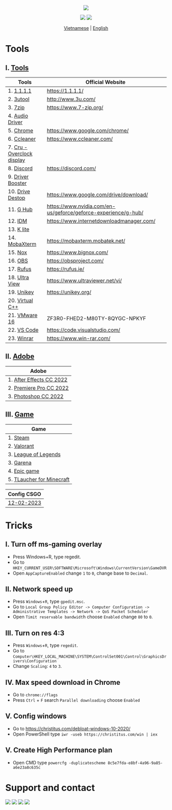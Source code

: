 <p align="center">
	<img src="https://github-readme-stats.vercel.app/api/pin/?username=ngnducnhat&repo=tools-and-tricks">
</p>

<p align="center">
    <img src="https://img.shields.io/github/forks/ngnducnhat/tools-and-tricks?style=flat-square">
    <img src="https://img.shields.io/github/stars/ngnducnhat/tools-and-tricks?color=yellow&style=flat-square">
    
</p>
<p align="center">
    <a href="./README_VI.MD">Vietnamese</a>
    |
    <a href="./README.MD">English</a>
</p>

# Tools

## I. [Tools](https://github.com/ngnducnhat/tools-and-tricks/releases/tag/tools)

| Tools                                                                                                                                        | Official Website                                               |
| -------------------------------------------------------------------------------------------------------------------------------------------- | -------------------------------------------------------------- |
| 1. [1.1.1.1](https://github.com/ngnducnhat/tools-and-tricks/releases/download/tools/Cloudflare_WARP_Release-x64.msi)                         | https://1.1.1.1/                                               |
| 2. [3utool](https://github.com/ngnducnhat/tools-and-tricks/releases/download/tools/3uTools_v2.63.003_Setup.exe)                              | http://www.3u.com/                                             |
| 3. [7zip](https://github.com/ngnducnhat/tools-and-tricks/releases/download/tools/7zip.exe)                                                   | https://www.7-zip.org/                                         |
| 4. [Audio Driver](https://github.com/ngnducnhat/tools-and-tricks/releases/download/tools/Audio_Realtek_6.0.1.8378_W10x64_A.zip)              |                                                                |
| 5. [Chrome](https://github.com/ngnducnhat/tools-and-tricks/releases/download/tools/ChromeSetup.exe)                                          | https://www.google.com/chrome/                                 |
| 6. [Ccleaner](https://github.com/ngnducnhat/tools-and-tricks/releases/download/tools/ccsetup609.exe)                                         | https://www.ccleaner.com/                                      |
| 7. [Cru - Overclock display](https://github.com/ngnducnhat/tools-and-tricks/releases/download/tools/cru-1.5.2.rar)                           |                                                                |
| 8. [Discord](https://github.com/ngnducnhat/tools-and-tricks/releases/download/tools/DiscordSetup.exe)                                        | https://discord.com/                                           |
| 9. [Driver Booster](https://github.com/ngnducnhat/tools-and-tricks/releases/download/tools/Driver.Booster.9.2.0.178.rar)                     |                                                                |
| 10. [Drive Destop](https://github.com/ngnducnhat/tools-and-tricks/releases/download/tools/GoogleDriveSetup.exe)                              | https://www.google.com/drive/download/                         |
| 11. [G Hub](https://github.com/ngnducnhat/tools-and-tricks/releases/download/tools/lghub_installer.exe)                                      | https://www.nvidia.com/en-us/geforce/geforce-experience/g-hub/ |
| 12. [IDM](https://github.com/ngnducnhat/tools-and-tricks/releases/download/tools/IDM.Retail.v6.41.build.6.incl.Patcher_LinkNeverDie.Com.rar) | https://www.internetdownloadmanager.com/                       |
| 13. [K lite](https://github.com/ngnducnhat/tools-and-tricks/releases/download/tools/k-lite-codec-pack-full_1730.exe)                         |                                                                |
| 14. [MobaXterm](https://github.com/ngnducnhat/tools-and-tricks/releases/download/tools/MobaXterm_Installer_v21.5.zip)                        | https://mobaxterm.mobatek.net/                                 |
| 15. [Nox](https://github.com/ngnducnhat/tools-and-tricks/releases/download/tools/nox_setup_v7.0.5.0_full_intl.exe)                           | https://www.bignox.com/                                        |
| 16. [OBS](https://github.com/ngnducnhat/tools-and-tricks/releases/download/tools/OBS-Studio-28.1.2-Full-Installer-x64.exe)                   | https://obsproject.com/                                        |
| 17. [Rufus](https://github.com/ngnducnhat/tools-and-tricks/releases/download/tools/rufus-3.21.exe)                                           | https://rufus.ie/                                              |
| 18. [Ultra View](https://github.com/ngnducnhat/tools-and-tricks/releases/download/tools/UltraViewer_setup_6.6_vi.exe)                        | https://www.ultraviewer.net/vi/                                |
| 19. [Unikey](https://github.com/ngnducnhat/tools-and-tricks/releases/download/tools/UniKeyNT.exe)                                            | https://unikey.org/                                            |
| 20. [Virtual C++](https://github.com/ngnducnhat/tools-and-tricks/releases/download/tools/VC_redist.x64.exe)                                  |                                                                |
| 21. [VMware 16](https://github.com/ngnducnhat/tools-and-tricks/releases/download/tools/VMware-workstation-full-16.2.1-18811642.exe)          | ZF3R0-FHED2-M80TY-8QYGC-NPKYF                                  |
| 22. [VS Code](https://github.com/ngnducnhat/tools-and-tricks/releases/download/tools/VSCodeUserSetup-x64-1.63.1.exe)                         | https://code.visualstudio.com/                                 |
| 23. [Winrar](https://github.com/ngnducnhat/tools-and-tricks/releases/download/tools/Winrar_x64_6.0.2.zip)                                    | https://www.win-rar.com/                                       |

## II. [Adobe](https://github.com/ngnducnhat/tools-and-tricks/releases/tag/adobe)

| Adobe                                                                                                                           |
| ------------------------------------------------------------------------------------------------------------------------------- |
| 1. [After Effects CC 2022](https://github.com/ngnducnhat/tools-and-tricks/releases/download/adobe/Adobe.After.Effects.2022.exe) |
| 2. [Premiere Pro CC 2022](https://github.com/ngnducnhat/tools-and-tricks/releases/download/adobe/Adobe.Premiere.Pro.2022.exe)   |
| 3. [Photoshop CC 2022](https://github.com/ngnducnhat/tools-and-tricks/releases/download/adobe/Adobe.Photoshop.2022.exe)         |

## III. [Game](https://github.com/ngnducnhat/tools-and-tricks/releases/tag/game)

| Game                                                         |
| ------------------------------------------------------------ |
| 1. [Steam](https://store.steampowered.com/about/)            |
| 2. [Valorant](https://valorant.zing.vn/vi-vn/download)       |
| 3. [League of Legends](https://lienminh.vnggames.com/vi-vn/) |
| 3. [Garena](https://www.garena.vn/gpc)                       |
| 4. [Epic game](https://www.epicgames.com/)                   |
| 5. [TLaucher for Minecraft](https://tlauncher.org/en/)       |

| Config CSGO                                                                                 |
| ------------------------------------------------------------------------------------------- |
| [12-02-2023](https://github.com/ngnducnhat/tools-and-tricks/releases/download/game/cfg.zip) |

# Tricks

## I. Turn off ms-gaming overlay

-   Press Windows+R, type regedit.
-   Go to
    `HKEY_CURRENT_USER\SOFTWARE\Microsoft\Windows\CurrentVersion\GameDVR`
-   Open `AppCaptureEnabled` change `1` to `0`, change base to `Decimal`.

## II. Network speed up

-   Press `Windows`+`R`, type `gpedit.msc`.
-   Go to `Local Group Policy Editor -> Computer Configuration -> Administrative Templates -> Network -> QoS Packet Scheduler`
-   Open `Timit reservable bandwidt`h choose `Enabled` change `80` to `0`.

## III. Turn on res 4:3

-   Press `Windows`+`R`, type `regedit`.
-   Go to `Computer\HKEY_LOCAL_MACHINE\SYSTEM\ControlSet001\Control\GraphicsDrivers\Configuration`
-   Change `Scaling`: `4` to `3`.

## IV. Max speed download in Chrome

-   Go to `chrome://flags`
-   Press `Ctrl` + `F` search `Parallel downloading` choose `Enabled`

## V. Config windows

-   Go to https://christitus.com/debloat-windows-10-2020/
-   Open PowerShell type `iwr -useb https://christitus.com/win | iex`

## V. Create High Performance plan

-   Open CMD type `powercfg -duplicatescheme 8c5e7fda-e8bf-4a96-9a85-a6e23a8c635c`

# Support and contact

<a href="https://bit.ly/3ykbdSS?r=lp"><img src="https://img.shields.io/badge/Facebook-1877F2?style=flat-square&logo=facebook&logoColor=white"></a>
<a href="https://github.com/ngnducnhat"><img src="https://img.shields.io/badge/GitHub-100000?style=flat-square&logo=github&logoColor=white"></a>
<a href="mailto:contactwithme.isme@gmail.com"><img src="https://img.shields.io/badge/Gmail-D14836?style=flat-square&logo=gmail&logoColor=white"></a>
<a href="https://bit.ly/m/perlescent_1"><img src="https://img.shields.io/badge/website-000000?style=flat-square&logo=About.me&logoColor=white"></a>
